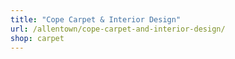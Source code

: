 ```yaml
---
title: "Cope Carpet & Interior Design"
url: /allentown/cope-carpet-and-interior-design/
shop: carpet
---
```

